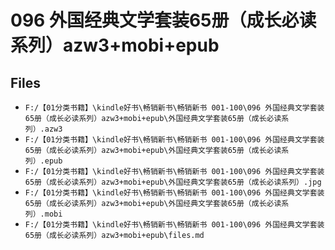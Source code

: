 # 096 外国经典文学套装65册（成长必读系列）azw3+mobi+epub

## Files

- `F:/【01分类书籍】\kindle好书\畅销新书\畅销新书 001-100\096 外国经典文学套装65册（成长必读系列）azw3+mobi+epub\外国经典文学套装65册（成长必读系列）.azw3`
- `F:/【01分类书籍】\kindle好书\畅销新书\畅销新书 001-100\096 外国经典文学套装65册（成长必读系列）azw3+mobi+epub\外国经典文学套装65册（成长必读系列）.epub`
- `F:/【01分类书籍】\kindle好书\畅销新书\畅销新书 001-100\096 外国经典文学套装65册（成长必读系列）azw3+mobi+epub\外国经典文学套装65册（成长必读系列）.jpg`
- `F:/【01分类书籍】\kindle好书\畅销新书\畅销新书 001-100\096 外国经典文学套装65册（成长必读系列）azw3+mobi+epub\外国经典文学套装65册（成长必读系列）.mobi`
- `F:/【01分类书籍】\kindle好书\畅销新书\畅销新书 001-100\096 外国经典文学套装65册（成长必读系列）azw3+mobi+epub\files.md`
